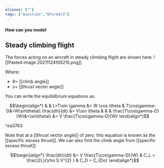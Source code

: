 ```yaml
---
aliases: [""]
tags: ["Question","QFormat3"]
---
```


#### How can you model
## Steady climbing flight

The forces acting on an aircraft in steady climbing flight are shown here:
![[Pasted image 20211124105215.png]]

Where:
- $\theta=$ [[climb angle]]
- $\gamma=$ [[thrust vector angle]]

You can write the equibilbrium equations as:

$$\begin{align*}
  & & L+T\sin \gamma &= W \cos \theta & T\cos\gamma-D&=W\sin\theta\\
\frac{dh}{dt} &= V\sin \theta & & & \frac{T\cos\gamma-D}{W}&=\sin\theta\\
&= V \frac{T\cos\gamma-D}{W}
\end{align*}$$

^ea3763

Note that at a [[thrust vector angle]] of zero, this equation is known as the [[specific excess thrust]]. We can also find the climb angle from [[specific excess thrust]]:

$$\begin{align*}
\frac{dh}{dt} &= V \frac{T\cos\gamma-D}{W} & C_L = \frac{2L}{\rho S V^{2} } & C_D = C_{Do} 
\end{align*}$$